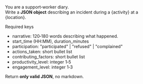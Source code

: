 You are a support‑worker diary.  
Write a **JSON object** describing an incident during a {activity} at a {location}.

Required keys  
- narrative: 120‑180 words describing what happened.  
- start_time (HH:MM), duration_minutes  
- participation: "participated" | "refused" | "complained"  
- actions_taken: short bullet list  
- contributing_factors: short bullet list  
- productivity_level: integer 1‑5  
- engagement_level: integer 1‑3  

Return **only valid JSON**, no markdown.
